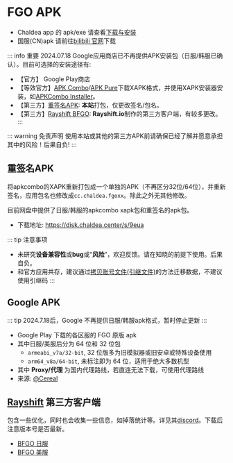# FGO APK

- Chaldea app 的 apk/exe 请查看[下载与安装](./install.md)
- 国服(CN)apk 请前往[bilibili 官网](https://game.bilibili.com/fgo/)下载

::: info 重要 2024.07.18
Google应用商店已不再提供APK安装包（日服/韩服已确认）。目前可选择的安装途径有:

- 【官方】 Google Play商店
- 【等效官方】[APK Combo](https://apkcombo.com/fgo-jp/com.aniplex.fategrandorder/download/apk)/[APK Pure](https://apkpure.com/cn/fate-grand-order/com.aniplex.fategrandorder/download)下载XAPK格式，并使用XAPK安装器安装，如[APKCombo Installer](https://apkcombo.com/zh/how-to-install)。
- 【第三方】[重签名APK](#重签名apk): **本站**打包，仅更改签名/包名。
- 【第三方】[Rayshift BFGO](#rayshift-第三方客户端): **Rayshift.io**制作的第三方客户端，有较多更改。
  :::

::: warning 免责声明
使用本站或其他的第三方APK前请确保已经了解并愿意承担其中的风险！后果自负!
:::

## 重签名APK

将apkcombo的XAPK重新打包成一个单独的APK（不再区分32位/64位），并重新签名，应用包名也修改成`cc.chaldea.fgoxx`。除此之外无其他修改。

目前网盘中提供了日服/韩服的apkcombo xapk包和重签名的apk包。

- 下载地址: <https://disk.chaldea.center/s/9eua>

::: tip 注意事项

- 未研究**设备兼容性**或**bug**或“**风险**”，欢迎反馈。请在知晓的前提下使用。后果自负。
- 和官方应用共存，建议通过[拷贝账号文件(引继文件)](./import_https/transfer_data.md)的方法迁移数据，不建议使用引继码
  :::

## Google APK

::: tip
2024.7.18后，Google 不再提供日服/韩服apk格式，暂时停止更新
:::

- Google Play 下载的各区服的 FGO 原版 apk
- 其中日服/美服后分为 64 位和 32 位包
  - `armeabi_v7a/32-bit`, 32 位版多为旧模拟器或旧安卓或特殊设备使用
  - `arm64_v8a/64-bit`, 未标注即为 64 位，适用于绝大多数机型
- 其中 **Proxy/代理** 为国内代理路线，若直连无法下载，可使用代理路线
- 来源: [@Cereal](https://fgo.bigcereal.com)

<ApkRelease language="zh" />

## [Rayshift](https://rayshift.io) 第三方客户端

包含一些优化，同时也会收集一些信息，如掉落统计等。详见其[discord](https://discord.gg/8JeHHvh)。下载后注意版本号是否最新。

- [BFGO 日服](https://rayshift.io/betterfgo/download/jp)
- [BFGO 美服](https://rayshift.io/betterfgo/download/na)

<script setup>
import ApkRelease from '../../components/ApkRelease.vue'
</script>
